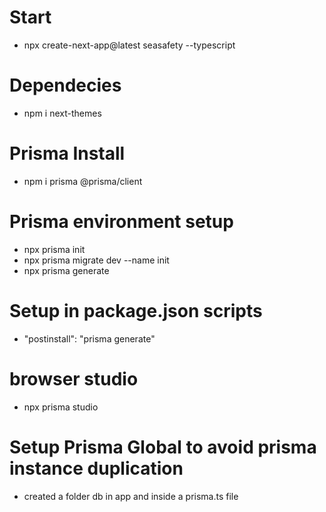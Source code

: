 # Start
- npx create-next-app@latest seasafety --typescript

# Dependecies
- npm i next-themes

# Prisma Install
- npm i prisma @prisma/client
# Prisma environment setup
- npx prisma init
- npx prisma migrate dev --name init 
- npx prisma generate
# Setup in package.json scripts
- "postinstall": "prisma generate"

# browser studio
- npx prisma studio


# Setup Prisma Global to avoid prisma instance duplication
- created a folder db in app and inside a prisma.ts file